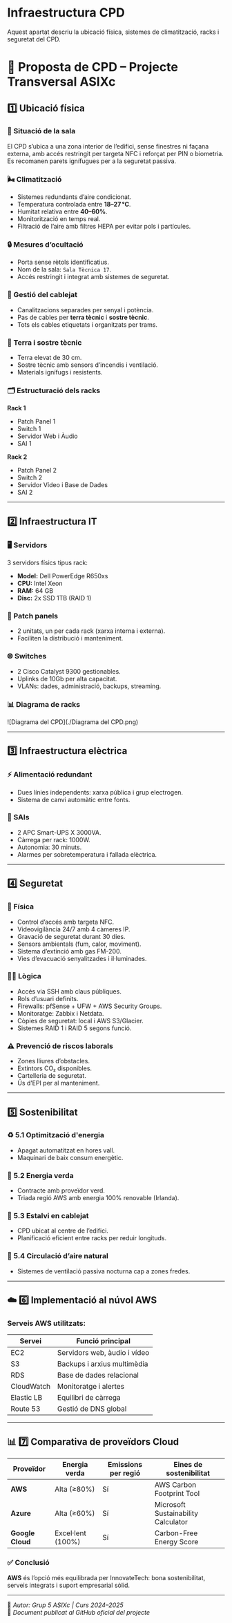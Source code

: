 # Infraestructura CPD

Aquest apartat descriu la ubicació física, sistemes de climatització, racks i seguretat del CPD.

# 🏢 Proposta de CPD – Projecte Transversal ASIXc

## 1️⃣ Ubicació física

### 📍 Situació de la sala
El CPD s’ubica a una zona interior de l’edifici, sense finestres ni façana externa, amb accés restringit per targeta NFC i reforçat per PIN o biometria. Es recomanen parets ignífugues per a la seguretat passiva.

### 🌬️ Climatització
- Sistemes redundants d’aire condicionat.
- Temperatura controlada entre **18–27 °C**.
- Humitat relativa entre **40–60%**.
- Monitorització en temps real.
- Filtració de l’aire amb filtres HEPA per evitar pols i partícules.

### 🔒 Mesures d’ocultació
- Porta sense rètols identificatius.
- Nom de la sala: `Sala Tècnica 17`.
- Accés restringit i integrat amb sistemes de seguretat.

### 🔌 Gestió del cablejat
- Canalitzacions separades per senyal i potència.
- Pas de cables per **terra tècnic** i **sostre tècnic**.
- Tots els cables etiquetats i organitzats per trams.

### 🧱 Terra i sostre tècnic
- Terra elevat de 30 cm.
- Sostre tècnic amb sensors d’incendis i ventilació.
- Materials ignífugs i resistents.

### 🗂️ Estructuració dels racks

**Rack 1**
- Patch Panel 1
- Switch 1
- Servidor Web i Àudio
- SAI 1

**Rack 2**
- Patch Panel 2
- Switch 2
- Servidor Vídeo i Base de Dades
- SAI 2

---

## 2️⃣ Infraestructura IT

### 🖥️ Servidors
3 servidors físics tipus rack:
- **Model:** Dell PowerEdge R650xs
- **CPU:** Intel Xeon
- **RAM:** 64 GB
- **Disc:** 2x SSD 1TB (RAID 1)

### 🔌 Patch panels
- 2 unitats, un per cada rack (xarxa interna i externa).
- Faciliten la distribució i manteniment.

### 🌐 Switches
- 2 Cisco Catalyst 9300 gestionables.
- Uplinks de 10Gb per alta capacitat.
- VLANs: dades, administració, backups, streaming.

### 📊 Diagrama de racks
![Diagrama del CPD](./Diagrama del CPD.png)

---

## 3️⃣ Infraestructura elèctrica

### ⚡ Alimentació redundant
- Dues línies independents: xarxa pública i grup electrogen.
- Sistema de canvi automàtic entre fonts.

### 🔋 SAIs
- 2 APC Smart-UPS X 3000VA.
- Càrrega per rack: 1000W.
- Autonomia: 30 minuts.
- Alarmes per sobretemperatura i fallada elèctrica.

---

## 4️⃣ Seguretat

### 🔐 Física
- Control d’accés amb targeta NFC.
- Videovigilància 24/7 amb 4 càmeres IP.
- Gravació de seguretat durant 30 dies.
- Sensors ambientals (fum, calor, moviment).
- Sistema d’extinció amb gas FM-200.
- Vies d’evacuació senyalitzades i il·luminades.

### 🧑‍💻 Lògica
- Accés via SSH amb claus públiques.
- Rols d’usuari definits.
- Firewalls: pfSense + UFW + AWS Security Groups.
- Monitoratge: Zabbix i Netdata.
- Còpies de seguretat: local i AWS S3/Glacier.
- Sistemes RAID 1 i RAID 5 segons funció.

### ⚠️ Prevenció de riscos laborals
- Zones lliures d’obstacles.
- Extintors CO₂ disponibles.
- Cartelleria de seguretat.
- Ús d’EPI per al manteniment.

---

## 5️⃣ Sostenibilitat

### ♻️ 5.1 Optimització d'energia
- Apagat automatitzat en hores vall.
- Maquinari de baix consum energètic.

### 🌱 5.2 Energia verda
- Contracte amb proveïdor verd.
- Triada regió AWS amb energia 100% renovable (Irlanda).

### 🔌 5.3 Estalvi en cablejat
- CPD ubicat al centre de l’edifici.
- Planificació eficient entre racks per reduir longituds.

### 💨 5.4 Circulació d’aire natural
- Sistemes de ventilació passiva nocturna cap a zones fredes.

---

## ☁️ 6️⃣ Implementació al núvol AWS

### Serveis AWS utilitzats:
| Servei        | Funció principal                      |
|---------------|----------------------------------------|
| EC2           | Servidors web, àudio i vídeo          |
| S3            | Backups i arxius multimèdia           |
| RDS           | Base de dades relacional              |
| CloudWatch    | Monitoratge i alertes                 |
| Elastic LB    | Equilibri de càrrega                  |
| Route 53      | Gestió de DNS global                  |

---

## 📊 7️⃣ Comparativa de proveïdors Cloud

| Proveïdor       | Energia verda     | Emissions per regió | Eines de sostenibilitat                    |
|------------------|--------------------|----------------------|--------------------------------------------|
| **AWS**          | Alta (≥80%)         | Sí                   | AWS Carbon Footprint Tool                 |
| **Azure**        | Alta (≥60%)         | Sí                   | Microsoft Sustainability Calculator       |
| **Google Cloud** | Excel·lent (100%)   | Sí                   | Carbon-Free Energy Score                  |

### ✅ Conclusió
**AWS** és l’opció més equilibrada per InnovateTech: bona sostenibilitat, serveis integrats i suport empresarial sòlid.

---

📌 *Autor: Grup 5 ASIXc | Curs 2024–2025*  
📁 *Document publicat al GitHub oficial del projecte*
